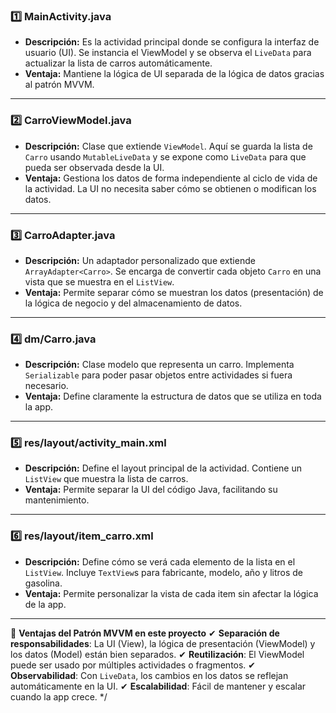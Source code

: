 ### 1️⃣ MainActivity.java
- **Descripción:** Es la actividad principal donde se configura la interfaz de usuario (UI). Se instancia el ViewModel y se observa el `LiveData` para actualizar la lista de carros automáticamente.
- **Ventaja:** Mantiene la lógica de UI separada de la lógica de datos gracias al patrón MVVM.

---

### 2️⃣ CarroViewModel.java
- **Descripción:** Clase que extiende `ViewModel`. Aquí se guarda la lista de `Carro` usando `MutableLiveData` y se expone como `LiveData` para que pueda ser observada desde la UI.
- **Ventaja:** Gestiona los datos de forma independiente al ciclo de vida de la actividad. La UI no necesita saber cómo se obtienen o modifican los datos.

---

### 3️⃣ CarroAdapter.java
- **Descripción:** Un adaptador personalizado que extiende `ArrayAdapter<Carro>`. Se encarga de convertir cada objeto `Carro` en una vista que se muestra en el `ListView`.
- **Ventaja:** Permite separar cómo se muestran los datos (presentación) de la lógica de negocio y del almacenamiento de datos.

---

### 4️⃣ dm/Carro.java
- **Descripción:** Clase modelo que representa un carro. Implementa `Serializable` para poder pasar objetos entre actividades si fuera necesario.
- **Ventaja:** Define claramente la estructura de datos que se utiliza en toda la app.

---

### 5️⃣ res/layout/activity_main.xml
- **Descripción:** Define el layout principal de la actividad. Contiene un `ListView` que muestra la lista de carros.
- **Ventaja:** Permite separar la UI del código Java, facilitando su mantenimiento.

---

### 6️⃣ res/layout/item_carro.xml
- **Descripción:** Define cómo se verá cada elemento de la lista en el `ListView`. Incluye `TextView`s para fabricante, modelo, año y litros de gasolina.
- **Ventaja:** Permite personalizar la vista de cada item sin afectar la lógica de la app.

---

🎯 **Ventajas del Patrón MVVM en este proyecto**
✔ **Separación de responsabilidades**: La UI (View), la lógica de presentación (ViewModel) y los datos (Model) están bien separados.
✔ **Reutilización**: El ViewModel puede ser usado por múltiples actividades o fragmentos.
✔ **Observabilidad**: Con `LiveData`, los cambios en los datos se reflejan automáticamente en la UI.
✔ **Escalabilidad**: Fácil de mantener y escalar cuando la app crece.
*/
